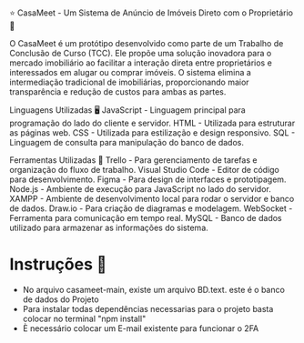 ⭐ CasaMeet - Um Sistema de Anúncio de Imóveis Direto com o Proprietário 🏡

O CasaMeet é um protótipo desenvolvido como parte de um Trabalho de Conclusão de Curso (TCC). 
Ele propõe uma solução inovadora para o mercado imobiliário ao facilitar a interação direta entre proprietários e interessados em alugar ou comprar imóveis. 
O sistema elimina a intermediação tradicional de imobiliárias, proporcionando maior transparência e redução de custos para ambas as partes.

Linguagens Utilizadas 🖥️
JavaScript - Linguagem principal para programação do lado do cliente e servidor.
HTML - Utilizada para estruturar as páginas web.
CSS - Utilizada para estilização e design responsivo.
SQL - Linguagem de consulta para manipulação do banco de dados.

Ferramentas Utilizadas 🧰
Trello - Para gerenciamento de tarefas e organização do fluxo de trabalho.
Visual Studio Code - Editor de código para desenvolvimento.
Figma - Para design de interfaces e prototipagem.
Node.js - Ambiente de execução para JavaScript no lado do servidor.
XAMPP - Ambiente de desenvolvimento local para rodar o servidor e banco de dados.
Draw.io - Para criação de diagramas e modelagem.
WebSocket - Ferramenta para comunicação em tempo real.
MySQL - Banco de dados utilizado para armazenar as informações do sistema.

# Instruções 📝
- No arquivo casameet-main, existe um arquivo BD.text. este é o banco de dados do Projeto
- Para instalar todas dependências necessarias para o projeto basta colocar no terminal "npm install"
- È necessário colocar um E-mail existente para funcionar o 2FA
